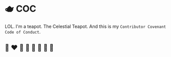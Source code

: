 # 🫖 COC

LOL.
I'm a teapot.
The Celestial Teapot.
And this is my `Contributor Covenant Code of Conduct`.

## 🌈 ❤️ 💛 💚 💙 🤍 🖤 🦄
